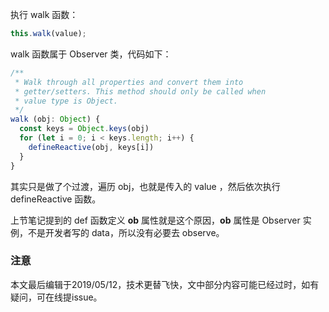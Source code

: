 执行 walk 函数：

``` javascript
this.walk(value);
```

walk 函数属于 Observer 类，代码如下：

``` javascript
/**
 * Walk through all properties and convert them into
 * getter/setters. This method should only be called when
 * value type is Object.
 */
walk (obj: Object) {
  const keys = Object.keys(obj)
  for (let i = 0; i < keys.length; i++) {
    defineReactive(obj, keys[i])
  }
}
```

其实只是做了个过渡，遍历 obj，也就是传入的 value ，然后依次执行 defineReactive 函数。

上节笔记提到的 def 函数定义 __ob__ 属性就是这个原因，__ob__ 属性是 Observer 实例，不是开发者写的 data，所以没有必要去 observe。

### 注意
本文最后编辑于2019/05/12，技术更替飞快，文中部分内容可能已经过时，如有疑问，可在线提issue。